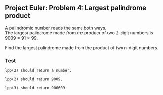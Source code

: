 ## Project Euler: Problem 4: Largest palindrome product

  A palindromic number reads the same both ways.  
  The largest palindrome made from the product of two 2-digit numbers is 9009 = 91 × 99.

  Find the largest palindrome made from the product of two n-digit numbers.

### Test

    lpp(2) should return a number.

    lpp(2) should return 9009.

    lpp(3) should return 906609.
